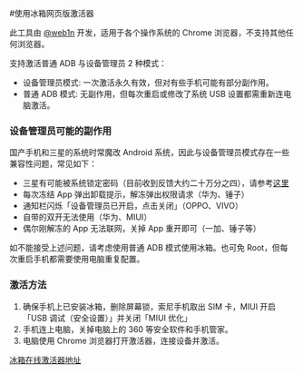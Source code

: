#使用冰箱网页版激活器

此工具由 [@web1n](https://https.vc) 开发，适用于各个操作系统的 Chrome 浏览器，不支持其他任何浏览器。

支持激活普通 ADB 与设备管理员 2 种模式：

- 设备管理员模式: 一次激活永久有效，但对有些手机可能有部分副作用。
- 普通 ADB 模式: 无副作用，但每次重启或修改了系统 USB 设置都需重新连电脑激活。

### 设备管理员可能的副作用

国产手机和三星的系统时常魔改 Android 系统，因此与设备管理员模式存在一些兼容性问题，常见如下：

- 三星有可能被系统锁定密码（目前收到反馈大约二十万分之四），请参考[这里](https://iceboxdoc.catchingnow.com/Device%20Owner%20%E4%B8%89%E6%98%9F%E7%89%B9%E5%88%AB%E8%AF%B4%E6%98%8E)
- 每次冻结 App 弹出卸载提示，解冻弹出权限请求（华为、锤子）
- 通知栏闪烁「设备管理员已开启，点击关闭」（OPPO、VIVO）
- 自带的双开无法使用（华为、MIUI）
- 偶尔刚解冻的 App 无法联网，关掉 App 重开即可（一加、锤子等）

如不能接受上述问题，请考虑使用普通 ADB 模式使用冰箱。也可免 Root，但每次重启手机都需要使用电脑重复配置。

### 激活方法

1. 确保手机上已安装冰箱，删除屏幕锁，索尼手机取出 SIM 卡，MIUI 开启「USB 调试（安全设置）」并关闭「MIUI 优化」
2. 手机连上电脑，关掉电脑上的 360 等安全软件和手机管家。
3. 电脑使用 Chrome 浏览器打开激活器，连接设备并激活。

[冰箱在线激活器地址](https://adb.http.gs/icebox.html)
